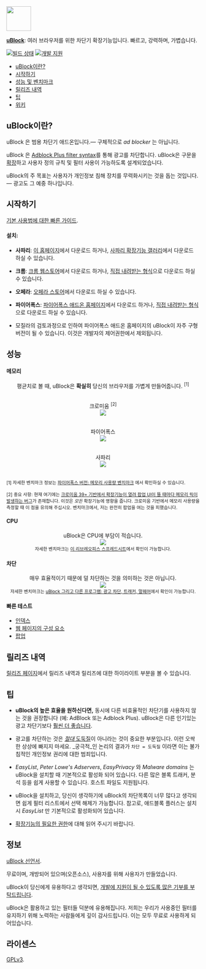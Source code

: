 <a href = "https://chrismatic.io/ublock/">
<img  src="https://raw.githubusercontent.com/chrisaljoudi/uBlock/master/doc/img/gh-header.png"
      height="64">
</a>

[**uBlock**](https://chrismatic.io/ublock/): 여러 브라우저를 위한 차단기 확장기능입니다. 빠르고, 강력하며, 가볍습니다.

[![빌드 상태](https://travis-ci.org/chrisaljoudi/uBlock.svg?branch=master)](https://travis-ci.org/chrisaljoudi/uBlock) [![개발 지원](https://chrismatic.io/oncedonate.svg)](https://chrismatic.io/donate)


* [uBlock이란?](#uBlock이란)
* [시작하기](#시작하기)
* [성능 및 벤치마크](#성능)
* [릴리즈 내역](#릴리즈내역)
* [팁](#팁)
* [위키](https://github.com/chrisaljoudi/uBlock/wiki)

## uBlock이란?

uBlock 은 범용 차단기 애드온입니다.— 구체적으로 *ad blocker* 는 아닙니다.

uBlock 은 [Adblock Plus filter syntax](https://adblockplus.org/en/filters)를 통해 광고를 차단합니다. uBlock은 구문을 [확장](https://github.com/chrisaljoudi/uBlock/wiki/Filter-syntax-extensions)하고 사용자 정의 규칙 및 필터 사용이 가능하도록 설계되었습니다.

uBlock의 주 목표는 사용자가 개인정보 침해 장치를 무력화시키는 것을 돕는 것입니다. — 광고도 그 예중 하나입니다.

## 시작하기

[기본 사용법에 대한 빠른 가이드](https://github.com/chrisaljoudi/uBlock/wiki/Quick-guide:-popup-user-interface).

#### 설치:

* **사파리**: [이 홈페이지](https://chrismatic.io/ublock/safari/)에서 다운로드 하거나, [사파리 확장기능 갤러리](https://extensions.apple.com/details/?id=net.chrisaljoudi.uBlock-96G4BAKDQ9)에서 다운로드 하실 수 있습니다.

* **크롬**: [크롬 웹스토어](https://chrome.google.com/webstore/detail/ublock/epcnnfbjfcgphgdmggkamkmgojdagdnn)에서 다운로드 하거나, [직접 내려받는 형식](https://github.com/chrisaljoudi/uBlock/tree/master/dist#install)으로 다운로드 하실 수 있습니다.

* **오페라**: [오페라 스토어](https://addons.opera.com/en-gb/extensions/details/ublock/)에서 다운로드 하실 수 있습니다.

* **파이어폭스**: [파이어폭스 애드온 홈페이지](https://addons.mozilla.org/en-US/firefox/addon/ublock/)에서 다운로드 하거나, [직접 내려받는 형식](https://github.com/chrisaljoudi/uBlock/releases)으로 다운로드 하실 수 있습니다.

 * 모질라의 검토과정으로 인하여 파이어폭스 애드온 홈페이지의 uBlock이 자주 구형 버전이 될 수 있습니다. 이것은 개발자의 제어권한에서 제외됩니다.

## 성능

#### 메모리

<div align="center">
평균치로 볼 때, uBlock은 <b>확실히</b> 당신의 브라우저를 가볍게 만들어줍니다.
<sup>[1]</sup><br><br>

크로미움 <sup>[2]</sup><br>
<img src="https://raw.githubusercontent.com/chrisaljoudi/uBlock/master/doc/benchmarks/mem-usage-overall-chart-20141224.png" /><br><br>

파이어폭스<br>
<img src="https://raw.githubusercontent.com/chrisaljoudi/uBlock/master/doc/benchmarks/mem-usage-overall-chart-20150205.png" /><br><br>

사파리<br>
<img src="https://raw.githubusercontent.com/chrisaljoudi/uBlock/master/doc/benchmarks/mem-usage-overall-chart-safari-20150205.png" /><br><br>

</div>

<sup>[1] 자세한 벤치마크 정보는 <a href="https://github.com/chrisaljoudi/uBlock/wiki/Firefox-version:-benchmarking-memory-footprint">파이어폭스 버전: 메모리 사용량 벤치마크</a> 에서 확인하실 수 있습니다.</sup><br>

<sup>[2] 중요 사항: 현재 여기에는 [크로미움 39+ 기반에서 확장기능이 열려 팝업 UI이 뜰 때마다 메모리 릭이 발생하는 버그](https://code.google.com/p/chromium/issues/detail?id=441500)가 존재합니다. 이것은 <i>모든</i> 확장기능에 영향을 줍니다. 크로미움 기반에서 메모리 사용량을 측정할 때 이 점을 유의해 주십시오. 벤치마크에서, 저는 완전히 팝업을 여는 것을 피했습니다.</sup><br>

#### CPU

<p align="center">
uBlock은 CPU에 부담이 적습니다.<br>
<img src="https://raw.githubusercontent.com/chrisaljoudi/uBlock/master/doc/benchmarks/cpu-usage-overall-chart-20141226.png" /><br>
<sup>자세한 벤치마크는 <a href="https://github.com/chrisaljoudi/uBlock/blob/master/doc/benchmarks/cpu-usage-overall-20141226.ods">이 리브레오피스 스프레드시트</a>에서 확인이 가능합니다.</sup>
</p>

#### 차단

<p align="center">
매우 효율적이기 때문에 덜 차단하는 것을 의미하는 것은 아닙니다.<br>
<img src="https://raw.githubusercontent.com/chrisaljoudi/uBlock/master/doc/benchmarks/privex-201502-16.png" /><br>
<sup>자세한 벤치마크는
<a href="https://github.com/chrisaljoudi/uBlock/wiki/uBlock-and-others%3A-Blocking-ads%2C-trackers%2C-malwares">uBlock 그리고 다른 프로그램: 광고 차단, 트래커, 멀웨어</a>에서 확인이 가능합니다.
</p>

#### 빠른 테스트

- [인덱스](http://raymondhill.net/ublock/tests.html)
- [웹 페이지의 구성 요소](http://raymondhill.net/ublock/tiles1.html)
- [팝업](http://raymondhill.net/ublock/popup.html)

## 릴리즈 내역

[릴리즈 페이지](https://github.com/chrisaljoudi/uBlock/releases)에서 릴리즈 내역과 릴리즈에 대한 하이라이트 부분을 볼 수 있습니다.

## 팁

* **uBlock의 높은 효율을 원하신다면,** 동시에 다른 비효율적인 차단기를 사용하지 않는 것을 권장합니다 (예: AdBlock 또는 Adblock Plus). uBlock은 다른 인기있는 광고 차단기보다 [훨씬 더 좋습니다](#blocking).

* 광고를 차단하는 것은 [*절대* 도둑질](https://twitter.com/LeaVerou/status/518154828166725632)이 아니라는 것이 중요한 부분입니다. 이런 오싹한 상상에 빠지지 마세요. _궁극적_인 논리의 결과가 `차단 = 도둑질` 이라면 이는 불가침적인 개인정보 권리에 대한 범죄입니다.

* _EasyList_, _Peter Lowe's Adservers_, _EasyPrivacy_ 와 _Malware domains_ 는 uBlock을 설치할 때 기본적으로 활성화 되어 있습니다. 다른 많은 블록 트래커, 분석 등을 쉽게 사용할 수 있습니다. 호스트 파일도 지원됩니다.

* uBlock을 설치하고, 당신이 생각하기에 uBlock의 차단목록이 너무 많다고 생각되면 쉽게 필터 리스트에서 선택 해제가 가능합니다. 참고로, 애드블록 플러스는 설치시 _EasyList_ 만 기본적으로 활성화되어 있습니다.

* [확장기능의 필요한 권한](https://github.com/chrisaljoudi/uBlock/wiki/About-the-required-permissions)에 대해 읽어 주시기 바랍니다.

## 정보

[uBlock 선언서](MANIFESTO.md).

무료이며, 개방되어 있으며(오픈소스), 사용자를 위해 사용자가 만들었습니다.

uBlock이 당신에게 유용하다고 생각되면, [개발에 지원이 될 수 있도록 많은 기부를 부탁드립니다](https://chrismatic.io/ublock/).

uBlock은 활용하고 있는 필터들 덕분에 유용해집니다. 저희는
우리가 사용중인 필터를 유지하기 위해 노력하는 사람들에게 깊이 감사드립니다.
이는 모두 무료로 사용하게 되어있습니다.

## 라이센스

[GPLv3](https://github.com/chrisaljoudi/uBlock/blob/master/LICENSE.txt).
